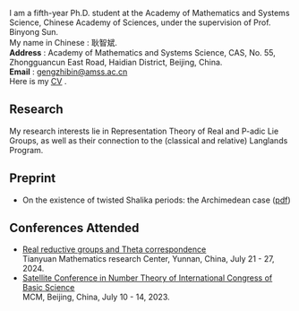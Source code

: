 I am a fifth-year Ph.D. student at the Academy of Mathematics and Systems Science, Chinese Academy of Sciences, under the supervision of Prof. Binyong Sun.  
My name in Chinese : 耿智斌.  
**Address** : Academy of Mathematics and Systems Science, CAS, No. 55, Zhongguancun East Road, Haidian District, Beijing, China.  
**Email** : gengzhibin@amss.ac.cn  
Here is my [<u>CV</u>](./CV241106.pdf) .

## Research
My research interests lie in Representation Theory of Real and P-adic Lie Groups, as well as their connection to the (classical and relative) Langlands Program. 

## Preprint
- On the existence of twisted Shalika periods: the Archimedean case ([<u>pdf</u>](./Curriculum_V))

## Conferences Attended
- [<u>Real reductive groups and Theta correspondence</u>](http://tianyuan.amss.ac.cn/ztyt/info/2024/145230.html)         
  Tianyuan Mathematics research Center, Yunnan, China, July 21 - 27, 2024.   
- [<u>Satellite Conference in Number Theory of International Congress of Basic Science</u>](https://satelliteconference2023.casconf.cn/)                 
  MCM, Beijing, China, July 10 - 14, 2023.  
